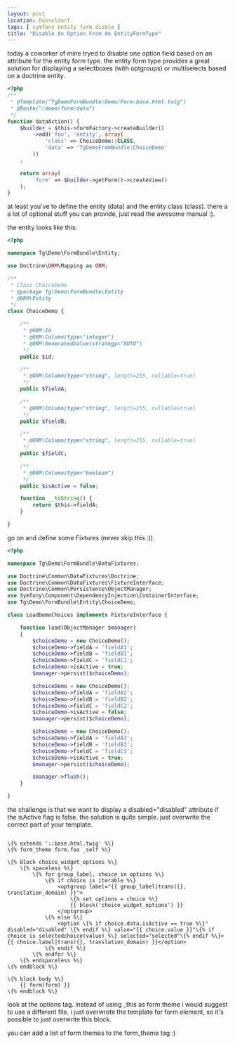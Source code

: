 ```yaml
---
layout: post
location: Düsseldorf
tags: [ symfony entity form disble ]
title: "Disable An Option From An EntityFormType"
---
```


today a coworker of mine tryed to disable one option field based on an attribute for the entity form type.
the entity form type provides a great solution for displaying a selectboxes (with optgroups) or multiselects based on a doctrine entity.

```php
<?php
/**
 * @Template("TgDemoFormBundle:Demo/Form:base.html.twig")
 * @Route("/demo/form/data")
 */
function dataAction() {
    $builder = $this->formFactory->createBuilder()
        ->add('foo', 'entity', array(
            'class' => ChoiceDemo::CLASS,
            'data' => 'TgDemoFromBundle:ChoiceDemo'
        ))
    ;

    return array(
        'form' => $builder->getForm()->createView()
    );
}

```

at least you've to define the entity (data) and the entity class (class).
there a a lot of optional stuff you can provide, just read the awesome manual :).

the entity looks like this:

```php
<?php

namespace Tg\Demo\FormBundle\Entity;

use Doctrine\ORM\Mapping as ORM;

/**
 * Class ChoiceDemo
 * @package Tg\Demo\FormBundle\Entity
 * @ORM\Entity
 */
class ChoiceDemo {

    /**
     * @ORM\Id
     * @ORM\Column(type="integer")
     * @ORM\GeneratedValue(strategy="AUTO")
     */
    public $id;

    /**
     * @ORM\Column(type="string", length=255, nullable=true)
     */
    public $fieldA;

    /**
     * @ORM\Column(type="string", length=255, nullable=true)
     */
    public $fieldB;

    /**
     * @ORM\Column(type="string", length=255, nullable=true)
     */
    public $fieldC;

    /**
     * @ORM\Column(type="boolean")
     */
    public $isActive = false;

    function __toString() {
        return $this->fieldA;
    }

}

```

go on and define some Fixtures (never skip this :)).

```php
<?php

namespace Tg\Demo\FormBundle\DataFixtures;

use Doctrine\Common\DataFixtures\Doctrine;
use Doctrine\Common\DataFixtures\FixtureInterface;
use Doctrine\Common\Persistence\ObjectManager;
use Symfony\Component\DependencyInjection\ContainerInterface;
use Tg\Demo\FormBundle\Entity\ChoiceDemo;

class LoadDemoChoices implements FixtureInterface {

    function load(ObjectManager $manager)
    {
        $choiceDemo = new ChoiceDemo();
        $choiceDemo->fieldA = 'fieldA1';
        $choiceDemo->fieldB = 'fieldB1';
        $choiceDemo->fieldC = 'fieldC1';
        $choiceDemo->isActive = true;
        $manager->persist($choiceDemo);

        $choiceDemo = new ChoiceDemo();
        $choiceDemo->fieldA = 'fieldA2';
        $choiceDemo->fieldB = 'fieldB2';
        $choiceDemo->fieldC = 'fieldC2';
        $choiceDemo->isActive = false;
        $manager->persist($choiceDemo);

        $choiceDemo = new ChoiceDemo();
        $choiceDemo->fieldA = 'fieldA3';
        $choiceDemo->fieldB = 'fieldB3';
        $choiceDemo->fieldC = 'fieldC3';
        $choiceDemo->isActive = true;
        $manager->persist($choiceDemo);

        $manager->flush();
    }

}
```

the challenge is that we want to display a disabled="disabled" attribute if the isActive flag is false.
the solution is quite simple. just overwrite the correct part of your template.

```twig

\{% extends '::base.html.twig' %\}
\{% form_theme form.foo _self %\}

\{% block choice_widget_options %\}
    \{% spaceless %\}
        \{% for group_label, choice in options %\}
            \{% if choice is iterable %\}
                <optgroup label="{{ group_label|trans({}, translation_domain) }}">
                    \{% set options = choice %\}
                    {{ block('choice_widget_options') }}
                </optgroup>
            \{% else %\}
                <option \{% if choice.data.isActive == true %\}" disabled="disabled" \{% endif %\} value="{{ choice.value }}"\{% if choice is selectedchoice(value) %\} selected="selected"\{% endif %\}>{{ choice.label|trans({}, translation_domain) }}</option>
            \{% endif %\}
        \{% endfor %\}
    \{% endspaceless %\}
\{% endblock %\}

\{% block body %\}
    {{ form(form) }}
\{% endblock %\}

```

look at the options tag.
instead of using _this as form theme i would suggest to use a different file.
i just overwrote the template for form element, so it's possible to just overwrite this block.

you can add a list of form themes to the form_theme tag :)


